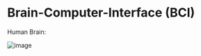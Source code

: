 # Brain-Computer-Interface (BCI)
Human Brain:

![image](https://user-images.githubusercontent.com/31158336/38469224-d16bb5a6-3b6e-11e8-9c27-00b57f89a5b5.png)
